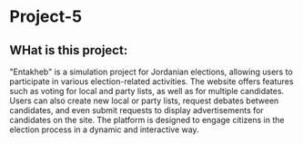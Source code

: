 # Project-5

## WHat is this project:
"Entakheb" is a simulation project for Jordanian elections, allowing users to participate in various election-related activities. The website offers features such as voting for local and party lists, as well as for multiple candidates. Users can also create new local or party lists, request debates between candidates, and even submit requests to display advertisements for candidates on the site. The platform is designed to engage citizens in the election process in a dynamic and interactive way.

